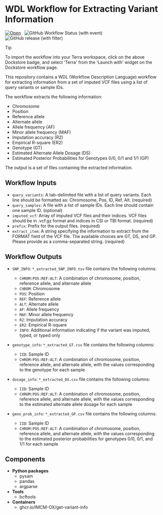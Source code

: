 # WDL Workflow for Extracting Variant Information

[![Open](https://img.shields.io/badge/Open-Dockstore-blue)](https://dockstore.org/workflows/github.com/anand-imcm/get-variant-info:main?tab=info)&nbsp;&nbsp;
![GitHub Workflow Status (with event)](https://img.shields.io/github/actions/workflow/status/anand-imcm/get-variant-info/publish.yml)&nbsp;&nbsp;
![GitHub release (with filter)](https://img.shields.io/github/v/release/anand-imcm/get-variant-info)&nbsp;&nbsp;

> [!TIP]
> To import the workflow into your Terra workspace, click on the above Dockstore badge, and select 'Terra' from the 'Launch with' widget on the Dockstore workflow page.


This repository contains a WDL (Workflow Description Language) workflow for extracting information from a set of imputed VCF files using a list of query variants or sample IDs.

The workflow extracts the following information:

- Chromosome
- Position
- Reference allele
- Alternate allele
- Allele frequency (AF)
- Minor allele frequency (MAF)
- Imputation accuracy (R2)
- Empirical R-square (ER2)
- Genotype (GT)
- Estimated Alternate Allele Dosage (DS)
- Estimated Posterior Probabilities for Genotypes 0/0, 0/1 and 1/1 (GP)

The output is a set of files containing the extracted information.

## Workflow Inputs

- `query_variants`: A tab-delimited file with a list of query variants. Each line should be formatted as: Chromosome, Pos, ID, Ref, Alt. (required)
- `query_samples`: A file with a list of sample IDs. Each line should contain one sample ID. (optional)
- `imputed_vcf`: Array of imputed VCF files and their indices. VCF files should be in .vcf.gz format and indices in CSI or TBI format. (required)
- `prefix`: Prefix for the output files. (required)
- `extract_item`: A string specifying the information to extract from the FORMAT field of the VCF file. The available choices are GT, DS, and GP. Please provide as a comma-separated string. (required)

## Workflow Outputs

- `SNP_INFO`: `*_extracted_SNP_INFO.tsv` file contains the following columns:
  - `CHROM:POS:REF:ALT`: A combination of chromosome, position, reference allele, and alternate allele
  - `CHROM`: Chromosome
  - `POS`: Position
  - `REF`: Reference allele
  - `ALT`: Alternate allele
  - `AF`: Allele frequency
  - `MAF`: Minor allele frequency
  - `R2`: Imputation accuracy
  - `ER2`: Empirical R-square
  - `INFO`: Additional information indicating if the variant was imputed, typed, or typed only

- `genotype_info`: `*_extracted_GT.csv` file contains the following columns:
  - `IID`: Sample ID
  - `CHROM:POS:REF:ALT`: A combination of chromosome, position, reference allele, and alternate allele, with the values corresponding to the genotype for each sample

- `dosage_info`: `*_extracted_DS.csv` file contains the following columns:
  - `IID`: Sample ID
  - `CHROM:POS:REF:ALT`: A combination of chromosome, position, reference allele, and alternate allele, with the values corresponding to the estimated alternate allele dosage for each sample

- `geno_prob_info`: `*_extracted_GP.csv` file contains the following columns:
  - `IID`: Sample ID
  - `CHROM:POS:REF:ALT`: A combination of chromosome, position, reference allele, and alternate allele, with the values corresponding to the estimated posterior probabilities for genotypes 0/0, 0/1, and 1/1 for each sample


## Components

- **Python packages**
  - pysam
  - pandas
  - argparse
- **Tools**
  - bcftools
- **Containers**
  - ghcr.io/IMCM-OX/get-variant-info
